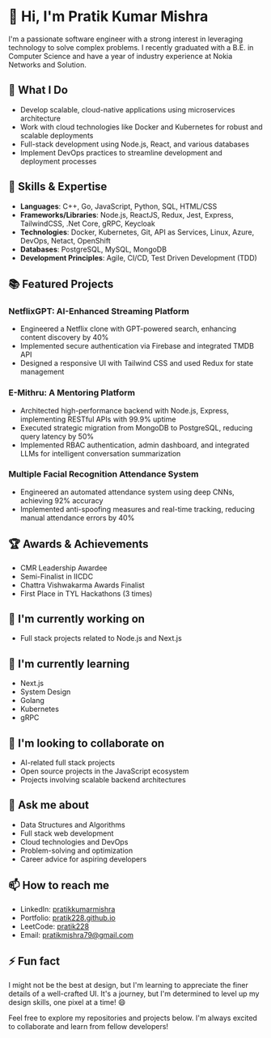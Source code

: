 # 👋 Hi, I'm Pratik Kumar Mishra

I'm a passionate software engineer with a strong interest in leveraging technology to solve complex problems. I recently graduated with a B.E. in Computer Science and have a year of industry experience at Nokia Networks and Solution.

## 🔭 What I Do

- Develop scalable, cloud-native applications using microservices architecture
- Work with cloud technologies like Docker and Kubernetes for robust and scalable deployments
- Full-stack development using Node.js, React, and various databases
- Implement DevOps practices to streamline development and deployment processes

## 🌱 Skills & Expertise

- **Languages**: C++, Go, JavaScript, Python, SQL, HTML/CSS
- **Frameworks/Libraries**: Node.js, ReactJS, Redux, Jest, Express, TailwindCSS, .Net Core, gRPC, Keycloak
- **Technologies**: Docker, Kubernetes, Git, API as Services, Linux, Azure, DevOps, Netact, OpenShift
- **Databases**: PostgreSQL, MySQL, MongoDB
- **Development Principles**: Agile, CI/CD, Test Driven Development (TDD)

## 📚 Featured Projects

### NetflixGPT: AI-Enhanced Streaming Platform 
- Engineered a Netflix clone with GPT-powered search, enhancing content discovery by 40%
- Implemented secure authentication via Firebase and integrated TMDB API
- Designed a responsive UI with Tailwind CSS and used Redux for state management

### E-Mithru: A Mentoring Platform
- Architected high-performance backend with Node.js, Express, implementing RESTful APIs with 99.9% uptime
- Executed strategic migration from MongoDB to PostgreSQL, reducing query latency by 50%
- Implemented RBAC authentication, admin dashboard, and integrated LLMs for intelligent conversation summarization

### Multiple Facial Recognition Attendance System
- Engineered an automated attendance system using deep CNNs, achieving 92% accuracy 
- Implemented anti-spoofing measures and real-time tracking, reducing manual attendance errors by 40%

## 🏆 Awards & Achievements

- CMR Leadership Awardee
- Semi-Finalist in IICDC 
- Chattra Vishwakarma Awards Finalist
- First Place in TYL Hackathons (3 times)

## 🔭 I'm currently working on
- Full stack projects related to Node.js and Next.js

## 🌱 I'm currently learning
- Next.js
- System Design
- Golang
- Kubernetes
- gRPC

## 👯 I'm looking to collaborate on
- AI-related full stack projects
- Open source projects in the JavaScript ecosystem
- Projects involving scalable backend architectures

## 💬 Ask me about
- Data Structures and Algorithms
- Full stack web development 
- Cloud technologies and DevOps
- Problem-solving and optimization
- Career advice for aspiring developers

## 📫 How to reach me

- LinkedIn: [pratikkumarmishra](https://www.linkedin.com/in/pratikkumarmishra/)
- Portfolio: [pratik228.github.io](https://pratik228.github.io/)
- LeetCode: [pratik228](https://leetcode.com/pratik228/)
- Email: [pratikmishra79@gmail.com](mailto:pratikmishra79@gmail.com)

## ⚡ Fun fact
I might not be the best at design, but I'm learning to appreciate the finer details of a well-crafted UI. It's a journey, but I'm determined to level up my design skills, one pixel at a time! 😄

Feel free to explore my repositories and projects below. I'm always excited to collaborate and learn from fellow developers!
